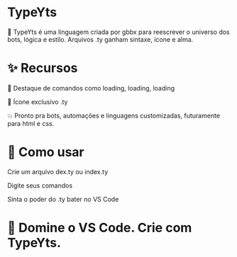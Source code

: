# TypeYts

🧠 TypeYts é uma linguagem criada por gbbx para reescrever o universo dos bots, lógica e estilo. Arquivos .ty ganham sintaxe, ícone e alma.

# ✨ Recursos

🌈 Destaque de comandos como loading, loading, loading

🎨 Ícone exclusivo .ty

💥 Pronto pra bots, automações e linguagens customizadas, futuramente para html e css.

# 📂 Como usar

Crie um arquivo dex.ty ou index.ty

Digite seus comandos

Sinta o poder do .ty bater no VS Code

# 🚀 Domine o VS Code. Crie com TypeYts.
